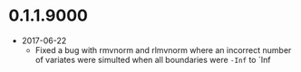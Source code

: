 # 0.1.1.9000
- 2017-06-22
  - Fixed a bug with rmvnorm and rlmvnorm where an incorrect number of variates were 
    simulted when all boundaries were `-Inf` to `Inf

